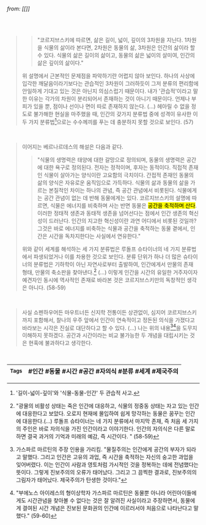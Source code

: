 
###### from: [[]]

<br/>

 >>	"코르지브스키에 따르면, 삶은 길이, 넓이, 깊이의 3차원을 지닌다. 1차원을 식물의 삶이라 본다면, 2차원은 동물의 삶, 3차원은 인간의 삶이라 할 수 있다. 식물의 삶은 길이의 삶이고, 동물의 삶은 넓이의 살미여, 인간의 삶은 깊이의 삶이다."
>
>위 설명에서 근본적인 문제점을 파악하기란 어렵지 않아 보인다. 하나의 사상에 입각한 깨달음이라기보다는 관습적인 3차원이 그러하듯이 그저 분류의 편리함에 안일하게 기대고 있는 것은 아닌지 의심스럽기 때문이다. 내가 '관습적'이라고 말한 이유는 각가의 차원이 분리되어서 존재하는 것이 아니기 때문이다. 언제나 부피가 있을 뿐, 점이나 선이나 면이 따로 존재하지 않는다. (...) 헤아릴 수 없을 정도로 불가해한 현실을 마주했을 때, 인간의 갖가지 분류법 중에 성격이 유사한 이 두 가지 분류법[^1]으로는 수수께끼를 푸는 데 충분하지 못할 것으로 보인다. (57)

<br/>

>이어지는 베르나르데스의 해설은 다음과 같다.
>
>>	"식물의 생명력은 태양에 대한 갈망으로 정의되며, 동물의 생명력은 공간에 대한 욕구로 정의된다. 전자는 정적이며, 후자는 동적이다. 직접적 존재인 식물이 살아가는 양식이란 고요함의 극치이다. 간접적 존재인 동물의 삶의 양식은 자유로운 움직임으로 가득하다. 
>>	식물의 삶과 동물의 삶을 가르는 본질적인 차이는 하나의 관념, 즉 공간 관념에서 비롯된다. 식물에게는 공간 관념이 없는 데 반해 동물에게는 있다. 코르지브스키의 설명에 따르면, 식물은 에너지를 비축하며 사는 반면 동물은 <mark class="hltr-yellow">공간을 축적하며 산다</mark>. 이러한 정태적 생존과 동태적 생존을 넘어선다는 점에서 인간 생존의 혁신성이 드러난다. 인간의 지고한 혁신성이란 과연 어디에서 비롯된 것일까? 그것은 바로 에너지를 비축하는 식물과 공간을 축적하는 동물 곁에서, 인간은 시간을 독차지한다는 사실에서 연유한다."
>
>위와 같이 세계를 해석하는 세 가지 분류법은 루돌프 슈타이너의 네 가지 분류법에서 파생되었거나 이를 차용한 것으로 보인다. 분류 단위가 하나 더 많은 슈타이너의 분류법은 기하학이 아닌 자연사로부터 출발하여, 인간에게서 만물의 존재 형태, 만물의 축소판을 찾아낸다.[^2] (...) 이렇게 인간을 시간의 유일한 거주자이자 예견자인 동시에 역사적인 존재로 바라본 것은 코르지브스키만의 독창적인 생각은 아니다. (58-59)

<br/>

>사실 쇼펜하우어든 마우트너든 신지학 전통이든 상관없이, 심지어 코르지브스키까지 포함해서, 찰나의 우주 앞에서 인간이 연속적이고 정돈된 의식을 가졌다고 바라보는 시각은 진실로 대단하다고 할 수 있다. (...) 나는 위의 내용[^3][^4]을 도무지 이해하지 못하겠다. 공간과 시간이라는 비교 불가능한 두 개념을 대립시키는 것은 현혹에 불과하다고 생각한다.

<br/>

| <small> Tags </small> | #인간 #동물 #시간 #공간 #자의식 #분류 #세계 #제국주의  |
| --- | --- |


[^1]: '길이-넓이-깊이'와 '식물-동물-인간' 두 관습적 사고.
[^2]: "광물의 비활성 상태는 죽은 인간에 대응하고, 식물의 정중동 상태는 자고 있는 인간에 대응한다고 보았다. 오로지 현재에 몰입하여 쉽게 망각하는 동물은 꿈꾸는 인간에 대응한다.(...) 루돌프 슈타이너는 네 가지 분류에서 마지막 존재, 즉 처음 세 가지의 주인은 바로 자의식을 가진 인간이라고 이야기한다. 인간의 자의식은 다른 말로 하면 결국 과거의 기억과 미래의 예감, 즉 시간이다. " (58-59)
[^3]: 가스파르 마르틴의 주장 인용을 가리킴. "물질주의는 인간에게 공간의 부자가 되라고 말했다. 그리고 인간은 고유의 과업, 즉 시간을 축적하는 자신의 숭고한 과업을 잊어버렸다. 이는 인간이 사람과 영토처럼 가시적인 것을 정복하는 데에 전념했다는 뜻이다. 그렇게 진보주의의 오류가 태어났다. 그리고 그 끔찍한 결과로, 진보주의의 그림자가 태어났다. 제국주의가 탄생한 것이다."
[^4]: "부에노스 아이레스의 형이상학자 가스파르 마르틴은 동물뿐 아니라 어린아이들에게도 시간관념을 찾아볼 수 없다는 것은 잘 알려진 사실이라고 주장하면서, 동물에게 결여된 시간 개념은 진보된 문화권의 인간에 이르러서야 처음으로 나타난다고 말했다." (59-60) 